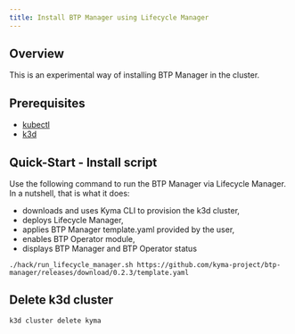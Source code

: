```yaml
---
title: Install BTP Manager using Lifecycle Manager
---
```


## Overview

This is an experimental way of installing BTP Manager in the cluster. 

## Prerequisites

- [kubectl](https://kubernetes.io/docs/tasks/tools/install-kubectl/)
- [k3d](https://k3d.io)

## Quick-Start - Install script

Use the following command to run the BTP Manager via Lifecycle Manager. In a nutshell, that is what it does:
- downloads and uses Kyma CLI to provision the k3d cluster,
- deploys Lifecycle Manager,
- applies BTP Manager template.yaml provided by the user,
- enables BTP Operator module,
- displays BTP Manager and BTP Operator status

```shell
./hack/run_lifecycle_manager.sh https://github.com/kyma-project/btp-manager/releases/download/0.2.3/template.yaml
```

## Delete k3d cluster

```shell
k3d cluster delete kyma
```